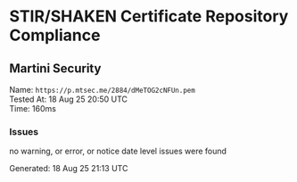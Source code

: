 # STIR/SHAKEN Certificate Repository Compliance

## Martini Security

Name: `https://p.mtsec.me/2884/dMeTOG2cNFUn.pem`\
Tested At: 18 Aug 25 20:50 UTC\
Time: 160ms

### Issues

no warning, or error, or notice date level issues were found

Generated: 18 Aug 25 21:13 UTC